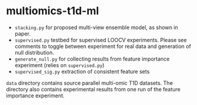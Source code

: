 # multiomics-t1d-ml

* `stacking.py` for proposed multi-view ensemble model, as shown in paper.
* `supervised.py` testbed for supervised LOOCV experiments. Please see comments to toggle between experiment for real data and generation of null distribution.
* `generate_null.py` for collecting results from feature importance experiment (relies on `supervised.py`)
* `supervised_sig.py` extraction of consistent feature sets

`data` directory contains source parallel multi-omic T1D datasets. The directory also contains experimental results from one run of the feature importance experiment.
